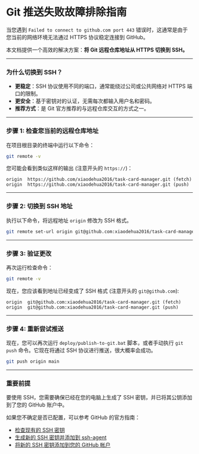 # Git 推送失败故障排除指南

当您遇到 `Failed to connect to github.com port 443` 错误时，这通常是由于您当前的网络环境无法通过 HTTPS 协议稳定连接到 GitHub。

本文档提供一个高效的解决方案：**将 Git 远程仓库地址从 HTTPS 切换到 SSH。**

---

### 为什么切换到 SSH？

-   **更稳定**：SSH 协议使用不同的端口，通常能绕过公司或公共网络对 HTTPS 端口的限制。
-   **更安全**：基于密钥对的认证，无需每次都输入用户名和密码。
-   **推荐方式**：是 Git 官方推荐的与远程仓库交互的方式之一。

---

### 步骤 1: 检查您当前的远程仓库地址

在项目根目录的终端中运行以下命令：

```bash
git remote -v
```

您可能会看到类似这样的输出 (注意开头的 `https://`)：
```
origin  https://github.com/xiaodehua2016/task-card-manager.git (fetch)
origin  https://github.com/xiaodehua2016/task-card-manager.git (push)
```

---

### 步骤 2: 切换到 SSH 地址

执行以下命令，将远程地址 `origin` 修改为 SSH 格式。

```bash
git remote set-url origin git@github.com:xiaodehua2016/task-card-manager.git
```

---

### 步骤 3: 验证更改

再次运行检查命令：

```bash
git remote -v
```

现在，您应该看到地址已经变成了 SSH 格式 (注意开头的 `git@github.com`):
```
origin  git@github.com:xiaodehua2016/task-card-manager.git (fetch)
origin  git@github.com:xiaodehua2016/task-card-manager.git (push)
```

---

### 步骤 4: 重新尝试推送

现在，您可以再次运行 `deploy/publish-to-git.bat` 脚本，或者手动执行 `git push` 命令。它现在将通过 SSH 协议进行推送，很大概率会成功。

```bash
git push origin main
```

---

### **重要前提**

要使用 SSH，您需要确保已经在您的电脑上生成了 SSH 密钥，并已将其公钥添加到了您的 GitHub 账户中。

如果您不确定是否已配置，可以参考 GitHub 的官方指南：
-   [检查现有的 SSH 密钥](https://docs.github.com/zh/authentication/connecting-to-github-with-ssh/checking-for-existing-ssh-keys)
-   [生成新的 SSH 密钥并添加到 ssh-agent](https://docs.github.com/zh/authentication/connecting-to-github-with-ssh/generating-a-new-ssh-key-and-adding-it-to-the-ssh-agent)
-   [将新的 SSH 密钥添加到您的 GitHub 帐户](https://docs.github.com/zh/authentication/connecting-to-github-with-ssh/adding-a-new-ssh-key-to-your-github-account)